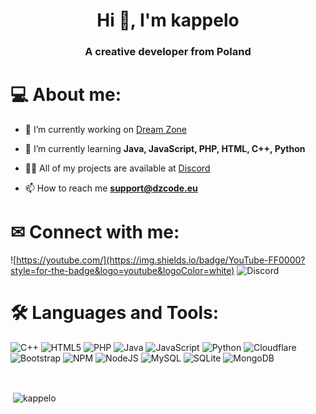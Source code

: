 <span align="center">
<h1 align="center">Hi 👋, I'm kappelo</h1>
<h3 align="center">A creative developer from Poland</h3>
</span>

# 💻 About me:

- 🔭 I’m currently working on [Dream Zone](https://dzcode.eu/)

- 🌱 I’m currently learning **Java, JavaScript, PHP, HTML, C++, Python**

- 👨‍💻 All of my projects are available at [Discord](https://dc.dzcode.eu/)

- 📫 How to reach me **support@dzcode.eu**

# ✉ Connect with me:
![https://youtube.com/](https://img.shields.io/badge/YouTube-FF0000?style=for-the-badge&logo=youtube&logoColor=white)
![Discord](https://img.shields.io/badge/Discord-7289DA?style=for-the-badge&logo=discord&logoColor=white)

# 🛠 Languages and Tools:
![C++](https://img.shields.io/badge/c++-%2300599C.svg?style=for-the-badge&logo=c%2B%2B&logoColor=white) 
![HTML5](https://img.shields.io/badge/html5-%23E34F26.svg?style=for-the-badge&logo=html5&logoColor=white) 
![PHP](https://img.shields.io/badge/PHP-777BB4?style=for-the-badge&logo=php&logoColor=white)
![Java](https://img.shields.io/badge/Java-ED8B00?style=for-the-badge&logo=openjdk&logoColor=white)
![JavaScript](https://img.shields.io/badge/javascript-%23323330.svg?style=for-the-badge&logo=javascript&logoColor=%23F7DF1E) 
![Python](https://img.shields.io/badge/python-3670A0?style=for-the-badge&logo=python&logoColor=ffdd54) 
![Cloudflare](https://img.shields.io/badge/Cloudflare-F38020?style=for-the-badge&logo=Cloudflare&logoColor=white) 
![Bootstrap](https://img.shields.io/badge/bootstrap-%23563D7C.svg?style=for-the-badge&logo=bootstrap&logoColor=white) 
![NPM](https://img.shields.io/badge/NPM-%23000000.svg?style=for-the-badge&logo=npm&logoColor=white) 
![NodeJS](https://img.shields.io/badge/node.js-6DA55F?style=for-the-badge&logo=node.js&logoColor=white) 
![MySQL](https://img.shields.io/badge/mysql-%2300f.svg?style=for-the-badge&logo=mysql&logoColor=white) 
![SQLite](https://img.shields.io/badge/sqlite-%2307405e.svg?style=for-the-badge&logo=sqlite&logoColor=white) 
![MongoDB](https://img.shields.io/badge/MongoDB-%234ea94b.svg?style=for-the-badge&logo=mongodb&logoColor=white) 

<br>
<p>&nbsp;<img align="center" src="https://github-readme-stats.vercel.app/api?username=kappelo&show_icons=true&theme=discord_old_blurple&locale=en" alt="kappelo" /></p>
